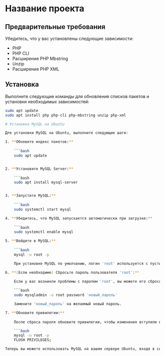 # Название проекта

## Предварительные требования

Убедитесь, что у вас установлены следующие зависимости:

- PHP
- PHP CLI
- Расширение PHP Mbstring
- Unzip
- Расширение PHP XML

## Установка

Выполните следующие команды для обновления списков пакетов и установки необходимых зависимостей:

```bash
sudo apt update
sudo apt install php php-cli php-mbstring unzip php-xml

# Установка MySQL на Ubuntu

Для установки MySQL на Ubuntu, выполните следующие шаги:

1. **Обновите индекс пакетов:**
   
    ```bash
    sudo apt update


2. **Установите MySQL Server:**
   
    ```bash
    sudo apt install mysql-server


3. **Запустите MySQL:**
   
    ```bash
    sudo systemctl start mysql

4. **Убедитесь, что MySQL запускается автоматически при загрузке:**
   
    ```bash
    sudo systemctl enable mysql

5. **Войдите в MySQL:**
   
    ```bash
    mysql -u root -p

    При установке MySQL по умолчанию, логин 'root' используется с пустым паролем. Однако, в более современных версиях MySQL, по умолчанию может использоваться случайно сгенерированный пароль, и вам будет предоставлен временный пароль при установке.

6. **(Если необходимо) Сбросьте пароль пользователя 'root':**
   
    Если у вас возникли проблемы с паролем 'root', вы можете его сбросить, используя следующую команду:

    ```bash
    sudo mysqladmin -u root password 'новый_пароль'

    Замените 'новый_пароль' на желаемый новый пароль.

7. **Обновите привилегии:**
   
    После сброса пароля обновите привилегии, чтобы изменения вступили в силу:

    ```bash
    mysql -u root -p
    FLUSH PRIVILEGES;

Теперь вы можете использовать MySQL на вашем сервере Ubuntu, входя в систему с логином 'root' и указывая пароль, если он установлен.

